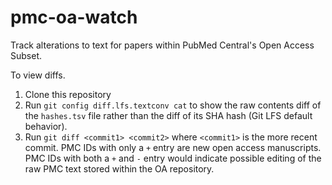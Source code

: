 # pmc-oa-watch
Track alterations to text for papers within PubMed Central's Open Access Subset.

To view diffs.

1. Clone this repository
2. Run `git config diff.lfs.textconv cat` to show the raw contents diff of the `hashes.tsv` file rather than the diff of its SHA hash (Git LFS default behavior).
3. Run `git diff <commit1> <commit2>` where `<commit1>` is the more recent commit. PMC IDs with only a `+` entry are new open access manuscripts. PMC IDs with both a `+` and `-` entry would indicate possible editing of the raw PMC text stored within the OA repository.
